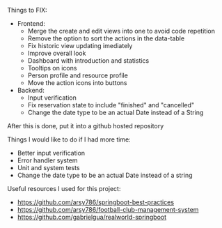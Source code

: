 Things to FIX:
 - Frontend:
 	- Merge the create and edit views into one to avoid code repetition
	- Remove the option to sort the actions in the data-table
	- Fix historic view updating imediately
	- Improve overall look
	- Dashboard with introduction and statistics
    - Tooltips on icons
    - Person profile and resource profile
    - Move the action icons into buttons
 - Backend:
 	- Input verification
	- Fix reservation state to include "finished" and "cancelled"
	- Change the date type to be an actual Date instead of a String

After this is done, put it into a github hosted repository


Things I would like to do if I had more time:
 - Better input verification
 - Error handler system
 - Unit and system tests
 - Change the date type to be an actual Date instead of a string


Useful resources I used for this project:
 - https://github.com/arsy786/springboot-best-practices
 - https://github.com/arsy786/football-club-management-system
 - https://github.com/gabrielgua/realworld-springboot
